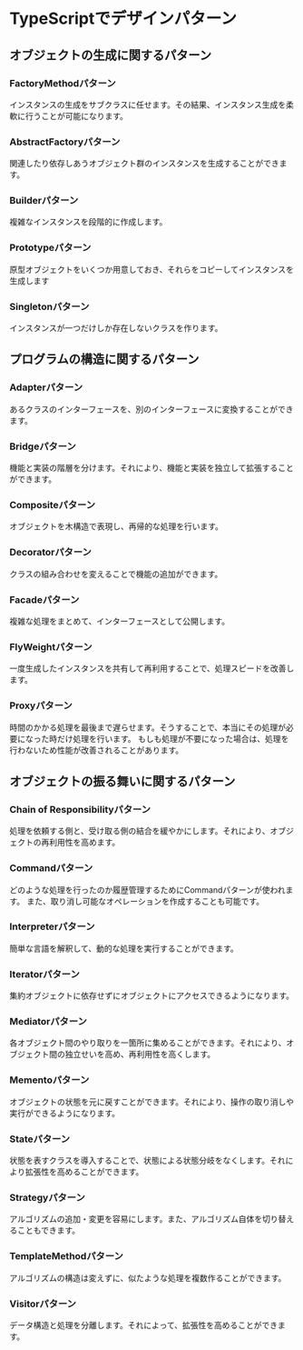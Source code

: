 # TypeScriptでデザインパターン

## オブジェクトの生成に関するパターン
### FactoryMethodパターン  
インスタンスの生成をサブクラスに任せます。その結果、インスタンス生成を柔軟に行うことが可能になります。  

### AbstractFactoryパターン
関連したり依存しあうオブジェクト群のインスタンスを生成することができます。  

### Builderパターン
複雑なインスタンスを段階的に作成します。

### Prototypeパターン
原型オブジェクトをいくつか用意しておき、それらをコピーしてインスタンスを生成します

### Singletonパターン
インスタンスが一つだけしか存在しないクラスを作ります。

## プログラムの構造に関するパターン
###  Adapterパターン
あるクラスのインターフェースを、別のインターフェースに変換することができます。
### Bridgeパターン
機能と実装の階層を分けます。それにより、機能と実装を独立して拡張することができます。
### Compositeパターン
オブジェクトを木構造で表現し、再帰的な処理を行います。
### Decoratorパターン
クラスの組み合わせを変えることで機能の追加ができます。
### Facadeパターン
複雑な処理をまとめて、インターフェースとして公開します。
### FlyWeightパターン
一度生成したインスタンスを共有して再利用することで、処理スピードを改善します。
### Proxyパターン
時間のかかる処理を最後まで遅らせます。そうすることで、本当にその処理が必要になった時だけ処理を行います。
もしも処理が不要になった場合は、処理を行わないため性能が改善されることがあります。

## オブジェクトの振る舞いに関するパターン
### Chain of Responsibilityパターン
処理を依頼する側と、受け取る側の結合を緩やかにします。それにより、オブジェクトの再利用性を高めます。
### Commandパターン
どのような処理を行ったのか履歴管理するためにCommandパターンが使われます。
また、取り消し可能なオペレーションを作成することも可能です。
### Interpreterパターン
簡単な言語を解釈して、動的な処理を実行することができます。
### Iteratorパターン
集約オブジェクトに依存せずにオブジェクトにアクセスできるようになります。
### Mediatorパターン
各オブジェクト間のやり取りを一箇所に集めることができます。それにより、オブジェクト間の独立せいを高め、再利用性を高くします。
### Mementoパターン
オブジェクトの状態を元に戻すことができます。それにより、操作の取り消しや実行ができるようになります。
### Stateパターン
状態を表すクラスを導入することで、状態による状態分岐をなくします。それにより拡張性を高めることができます。
### Strategyパターン
アルゴリズムの追加・変更を容易にします。また、アルゴリズム自体を切り替えることもできます。
### TemplateMethodパターン
アルゴリズムの構造は変えずに、似たような処理を複数作ることができます。
### Visitorパターン
データ構造と処理を分離します。それによって、拡張性を高めることができます。
